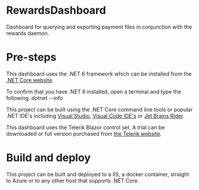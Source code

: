 # RewardsDashboard
Dashboard for querying and exporting payment files in conjunction with the rewards daemon.

# Pre-steps
This dashboard uses the .NET 6 framework which can be installed from the [.NET Core website](https://dotnet.microsoft.com/en-us/download).

To confirm that you have .NET 6 installed, open a terminal and type the following.
dotnet --info

This project can be built using the .NET Core command line tools or popular .NET IDE's including [Visual Studio](https://visualstudio.microsoft.com/), [Visual Code IDE's](https://code.visualstudio.com/) or [Jet Brains Rider](https://www.jetbrains.com/rider/).

This dashboard uses the Telerik Blazor control set. A trial can be downloaded or full version purchased from [the Telerik website](https://www.telerik.com/blazor-ui).

# Build and deploy
This project can be built and deployed to a IIS, a docker container, straight to Azure or to any other host that supports .NET Core.
